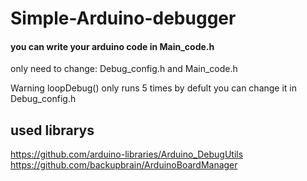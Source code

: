# Simple-Arduino-debugger
#### you can write your arduino code in Main_code.h 
only need to change:
Debug_config.h
and
Main_code.h

Warning loopDebug() only runs 5 times by defult you can change it in Debug_config.h
## used librarys
https://github.com/arduino-libraries/Arduino_DebugUtils<br />
https://github.com/backupbrain/ArduinoBoardManager
